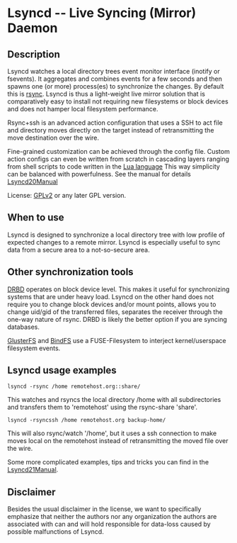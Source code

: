 Lsyncd -- Live Syncing (Mirror) Daemon
======================================
Description
-----------
Lsyncd watches a local directory trees event monitor interface (inotify or fsevents). It aggregates and combines events for a few seconds and then spawns one (or more) process(es) to synchronize the changes. By default this is [rsync](http://rsync.samba.org/).  Lsyncd is thus a light-weight live mirror solution that is comparatively easy to install not requiring new filesystems or block devices and does not hamper local filesystem performance.

Rsync+ssh is an advanced action configuration that uses a SSH to act file and directory moves directly on the target instead of retransmitting the move destination over the wire.

Fine-grained customization can be achieved through the config file.  Custom action configs can even be written from scratch in cascading layers ranging from shell scripts to code written in the [Lua language](http://www.lua.org/) This way simplicity can be balanced with powerfulness.  See the manual for details [Lsyncd20Manual](https://github.com/axkibe/lsyncd/wiki/Manual-to-Lsyncd-2.0.x)

License: [GPLv2](http://www.fsf.org/licensing/licenses/info/GPLv2.html) or any later GPL version.

When to use
-----------
Lsyncd is designed to synchronize a local directory tree with low profile of expected changes to a remote mirror. Lsyncd is especially useful to sync data from a secure area to a not-so-secure area.

Other synchronization tools
------------------------
[DRBD](http://www.drbd.org) operates on block device level. This makes it useful for synchronizing systems that are under heavy load. Lsyncd on the other hand does not require you to change block devices and/or mount points, allows you to change uid/gid of the transferred files, separates the receiver through the one-way nature of rsync. DRBD is likely the better option if you are syncing databases.

[GlusterFS](http://www.gluster.org) and [BindFS](http://www.cs.helsinki.fi/u/partel/bindfs/) use a FUSE-Filesystem to interject kernel/userspace filesystem events.

Lsyncd usage examples
---------------------
```lsyncd -rsync /home remotehost.org::share/```

This watches and rsyncs the local directory /home with all subdirectories and
transfers them to 'remotehost' using the rsync-share 'share'.

```lsyncd -rsyncssh /home remotehost.org backup-home/```

This will also rsync/watch '/home', but it uses a ssh connection to make moves local on the remotehost instead of retransmitting the moved file over the wire.

Some more complicated examples, tips and tricks you can find in the [Lsyncd21Manual](https://github.com/axkibe/lsyncd/wiki/Manual-to-Lsyncd-2.1.x).

Disclaimer
----------
Besides the usual disclaimer in the license, we want to specifically emphasize that neither the authors nor any organization the authors are associated with can and will hold responsible for data-loss caused by possible malfunctions of Lsyncd.
